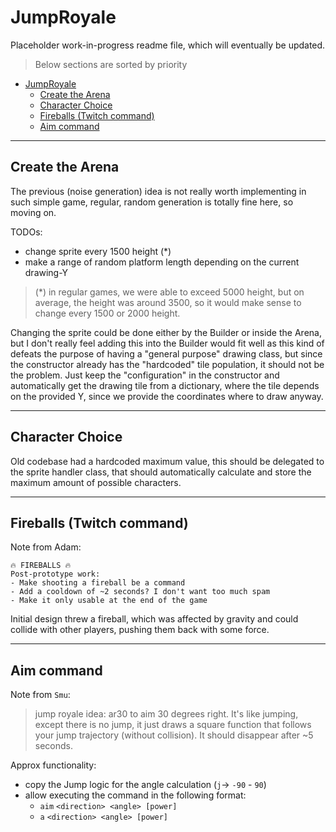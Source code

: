 # JumpRoyale

Placeholder work-in-progress readme file, which will eventually be updated.

> Below sections are sorted by priority

-   [JumpRoyale](#jumproyale)
    -   [Create the Arena](#create-the-arena)
    -   [Character Choice](#character-choice)
    -   [Fireballs (Twitch command)](#fireballs-twitch-command)
    -   [Aim command](#aim-command)

---

## Create the Arena

The previous (noise generation) idea is not really worth implementing in such simple game, regular, random generation is totally fine here, so moving on.

TODOs:

-   change sprite every 1500 height (*)
-   make a range of random platform length depending on the current drawing-Y

> (*) in regular games, we were able to exceed 5000 height, but on average, the height was around 3500, so it would make sense to change every 1500 or 2000 height.

Changing the sprite could be done either by the Builder or inside the Arena, but I don't really feel adding this into the Builder would fit well as this kind of defeats the purpose of having a "general purpose" drawing class, but since the constructor already has the "hardcoded" tile population, it should not be the problem. Just keep the "configuration" in the constructor and automatically get the drawing tile from a dictionary, where the tile depends on the provided Y, since we provide the coordinates where to draw anyway.

---

## Character Choice

Old codebase had a hardcoded maximum value, this should be delegated to the sprite handler class, that should automatically calculate and store the maximum amount of possible characters.

---

## Fireballs (Twitch command)

Note from Adam:

```plaintext
🔥 FIREBALLS 🔥
Post-prototype work:
- Make shooting a fireball be a command
- Add a cooldown of ~2 seconds? I don't want too much spam
- Make it only usable at the end of the game
```

Initial design threw a fireball, which was affected by gravity and could collide with other players, pushing them back with some force.

---

## Aim command

Note from `Smu`:

> jump royale idea: ar30 to aim 30 degrees right. It's like jumping, except there is no jump, it just draws a square function that follows your jump trajectory (without collision). It should disappear after ~5 seconds.

Approx functionality:

-   copy the Jump logic for the angle calculation (`j`-> `-90` - `90`)
-   allow executing the command in the following format:
    -   `aim` `<direction> <angle> [power]`
    -   `a` `<direction> <angle> [power]`
